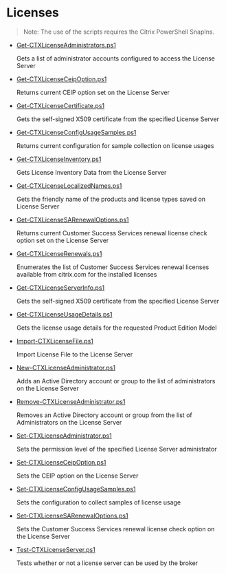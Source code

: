 # Licenses

> Note: The use of the scripts requires the Citrix PowerShell SnapIns.

+ [Get-CTXLicenseAdministrators.ps1](./Get-CTXLicenseAdministrators.ps1)

  Gets a list of administrator accounts configured to access the License Server

+ [Get-CTXLicenseCeipOption.ps1](./Get-CTXLicenseCeipOption.ps1)

  Returns current CEIP option set on the License Server

+ [Get-CTXLicenseCertificate.ps1](./Get-CTXLicenseCertificate.ps1)

  Gets the self-signed X509 certificate from the specified License Server

+ [Get-CTXLicenseConfigUsageSamples.ps1](./Get-CTXLicenseConfigUsageSamples.ps1)

  Returns current configuration for sample collection on license usages

+ [Get-CTXLicenseInventory.ps1](./Get-CTXLicenseInventory.ps1)

  Gets License Inventory Data from the License Server

+ [Get-CTXLicenseLocalizedNames.ps1](./Get-CTXLicenseLocalizedNames.ps1)

  Gets the friendly name of the products and license types saved on License Server

+ [Get-CTXLicenseSARenewalOptions.ps1](./Get-CTXLicenseSARenewalOptions.ps1)

  Returns current Customer Success Services renewal license check option set on the License Server

+ [Get-CTXLicenseRenewals.ps1](./Get-CTXLicenseRenewals.ps1)

  Enumerates the list of Customer Success Services renewal licenses available from citrix.com for the installed licenses

+ [Get-CTXLicenseServerInfo.ps1](./Get-CTXLicenseServerInfo.ps1)

  Gets the self-signed X509 certificate from the specified License Server

+ [Get-CTXLicenseUsageDetails.ps1](./Get-CTXLicenseUsageDetails.ps1)

  Gets the license usage details for the requested Product Edition Model

+ [Import-CTXLicenseFile.ps1](./Import-CTXLicenseFile.ps1)

  Import License File to the License Server

+ [New-CTXLicenseAdministrator.ps1](./New-CTXLicenseAdministrator.ps1)

  Adds an Active Directory account or group to the list of administrators on the License Server

+ [Remove-CTXLicenseAdministrator.ps1](./Remove-CTXLicenseAdministrator.ps1)

  Removes an Active Directory account or group from the list of Administrators on the License Server

+ [Set-CTXLicenseAdministrator.ps1](./Set-CTXLicenseAdministrator.ps1)

  Sets the permission level of the specified License Server administrator

+ [Set-CTXLicenseCeipOption.ps1](./Set-CTXLicenseCeipOption.ps1)

  Sets the CEIP option on the License Server

+ [Set-CTXLicenseConfigUsageSamples.ps1](./Set-CTXLicenseConfigUsageSamples.ps1)

  Sets the configuration to collect samples of license usage

+ [Set-CTXLicenseSARenewalOptions.ps1](./Set-CTXLicenseSARenewalOptions.ps1)

  Sets the Customer Success Services renewal license check option on the License Server

+ [Test-CTXLicenseServer.ps1](./Test-CTXLicenseServer.ps1)

  Tests whether or not a license server can be used by the broker